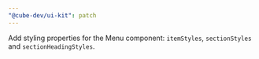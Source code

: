 ```yaml
---
"@cube-dev/ui-kit": patch
---
```


Add styling properties for the Menu component: `itemStyles`, `sectionStyles` and `sectionHeadingStyles`.
